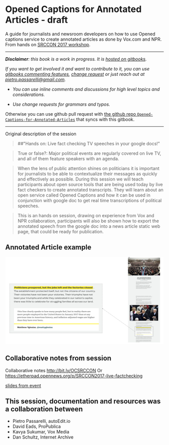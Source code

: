# Opened Captions for Annotated Articles - draft

A guide for journalists and newsroom developers on how to use Opened captions service to create annotated articles as done by Vox.com and NPR. From hands on [SRCCON 2017 workshop](http://schedule.srccon.org/#_session-live-factchecking).

---

_**Disclaimer**: this book is a work in progress.
It is [hosted on gitbooks](https://pietropassarelli.gitbooks.io/opened-captions-for-annotated-articles/)._

_If you want to get involved it and want to contribute to it, you can use [gitbooks commenting features](https://www.gitbook.com/blog/features/discussions), [ change request](https://help.gitbook.com/books/what-are-change-requests.html) or just reach out at [pietro.passarelli@gmail.com](/pietro.passarelli@gmail.com)._

- _You can use inline comments and discussions for high level topics and considerations._

- _Use change requests for grammars and typos._


Otherwise you can use github pull request with [the github repo `Opened-Captions-for-Annotated-Articles`](https://github.com/pietrop/Opened-Captions-for-Annotated-Articles) that syncs with this gitbook.

---


<!-- [collaborative notes from google doc](http://bit.ly/OCSRCCON) -->

<!-- https://docs.google.com/presentation/d/1yI6SkJi-RqV11_fFImfh44iG011hPlgtwNzYcF2P1_U/edit#slide=id.g204b561b6b_0_15 

also see other google docs, and SRCCON applications that have more links. 

-->

Original description of the session 

<!--Overview of the service and how to set it up -->
>##"Hands on: Live fact checking TV speeches in your google docs!"

>True or false?: Major political events are regularly covered on live TV, and all of them feature speakers with an agenda.

>When the lens of public attention shines on politicians it is important for journalists to be able to contextualize their messages as quickly and effectively as possible. During this session we will teach participants about open source tools that are being used today by live fact checkers to create annotated transcripts. They will learn about an open service called Opened Captions and how it can be used in conjunction with google doc to get real time transcriptions of political speeches.

>This is an hands on session, drawing on experience from Vox and NPR collaboration, participants will also be shown how to export the annotated speech from the google doc into a news article static web page, that could be ready for publication.


## Annotated Article example

![Vox annotation](/assets/Vox_annotation.png) 


## Collaborative notes from session 

Collaborative notes
http://bit.ly/OCSRCCON
Or
https://etherpad.opennews.org/p/SRCCON2017-live-factchecking  

[slides from event](https://docs.google.com/presentation/d/1yI6SkJi-RqV11_fFImfh44iG011hPlgtwNzYcF2P1_U/edit?usp=sharing) 


## This session, documentation and resources was a collaboration between 

- Pietro Passarelli, autoEdit.io 
- David Eads, ProPublica  
- Kavya Sukumar, Vox Media
- Dan Schultz, Internet Archive

